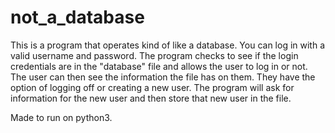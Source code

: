 # not_a_database
This is a program that operates kind of like a database. You can log in with a valid username and password. The program checks to see if the login credentials are in the "database" file and allows the user to log in or not. The user can then see the information the file has on them. They have the option of logging off or creating a new user. The program will ask for information for the new user and then store that new user in the file.

Made to run on python3.
